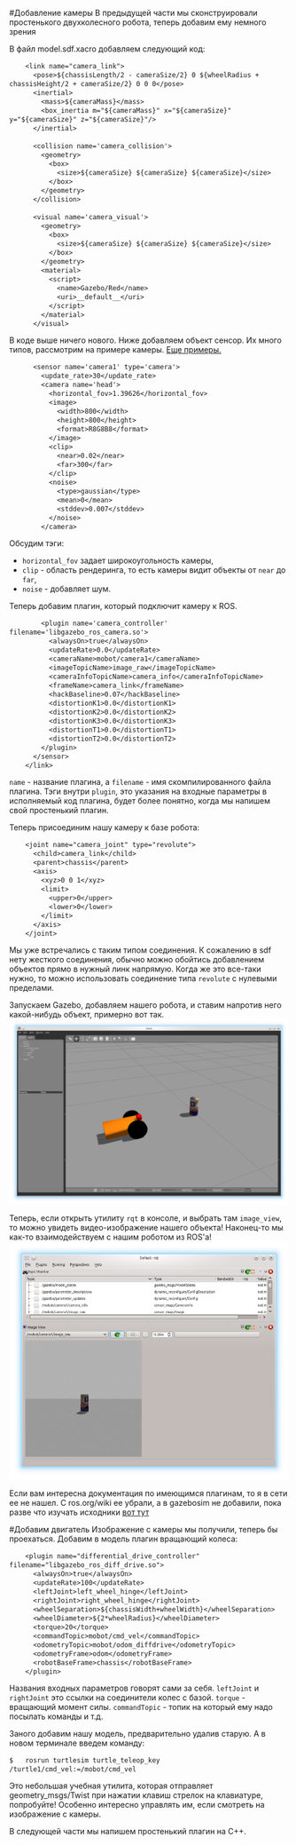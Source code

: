 #Добавление камеры
В предыдущей части мы сконструировали простенького двухколесного робота, теперь добавим ему немного зрения

В файл model.sdf.xacro добавляем следующий код:
~~~~
    <link name="camera_link">
      <pose>${chassisLength/2 - cameraSize/2} 0 ${wheelRadius + chassisHeight/2 + cameraSize/2} 0 0 0</pose>
      <inertial> 
        <mass>${cameraMass}</mass> 
        <box_inertia m="${cameraMass}" x="${cameraSize}" y="${cameraSize}" z="${cameraSize}"/>
      </inertial>

      <collision name='camera_collision'>
        <geometry>
          <box>
            <size>${cameraSize} ${cameraSize} ${cameraSize}</size>
          </box>
        </geometry>
      </collision>

      <visual name='camera_visual'>
        <geometry>
          <box>
            <size>${cameraSize} ${cameraSize} ${cameraSize}</size>
          </box>
        </geometry>
        <material>
          <script>
            <name>Gazebo/Red</name>
            <uri>__default__</uri>
          </script>
        </material>
      </visual>
~~~~
В коде выше ничего нового.
Ниже добавляем объект сенсор. Их много типов, рассмотрим на примере камеры. [Еще примеры.](http://gazebosim.org/tutorials?tut=sensor_noise&cat=sensors)
~~~~
      <sensor name='camera1' type='camera'>
        <update_rate>30</update_rate>
        <camera name='head'>
          <horizontal_fov>1.39626</horizontal_fov>
          <image>
            <width>800</width>
            <height>800</height>
            <format>R8G8B8</format>
          </image>
          <clip>
            <near>0.02</near>
            <far>300</far>
          </clip>
          <noise>
            <type>gaussian</type>
            <mean>0</mean>
            <stddev>0.007</stddev>
          </noise>
        </camera>
~~~~
Обсудим тэги:
- `horizontal_fov` задает широкоугольность камеры, 
- `clip` - область рендеринга, то есть камеры видит объекты от `near` до `far`,
- `noise` - добавляет шум.

Теперь добавим плагин, который подключит камеру к ROS.
~~~~
        <plugin name='camera_controller' filename='libgazebo_ros_camera.so'>
          <alwaysOn>true</alwaysOn>
          <updateRate>0.0</updateRate>
          <cameraName>mobot/camera1</cameraName>
          <imageTopicName>image_raw</imageTopicName>
          <cameraInfoTopicName>camera_info</cameraInfoTopicName>
          <frameName>camera_link</frameName>
          <hackBaseline>0.07</hackBaseline>
          <distortionK1>0.0</distortionK1>
          <distortionK2>0.0</distortionK2>
          <distortionK3>0.0</distortionK3>
          <distortionT1>0.0</distortionT1>
          <distortionT2>0.0</distortionT2>
        </plugin>
      </sensor>
    </link>
~~~~
`name` - название плагина, а `filename` - имя скомпилированного файла плагина. Тэги внутри `plugin`, это указания на входные параметры в исполняемый код плагина, будет более понятно, когда мы напишем свой простенький плагин.

Теперь присоединим нашу камеру к базе робота:
~~~~
    <joint name="camera_joint" type="revolute">
      <child>camera_link</child>
      <parent>chassis</parent>
      <axis>
        <xyz>0 0 1</xyz>
        <limit>
          <upper>0</upper>
          <lower>0</lower>
        </limit>
      </axis>
    </joint>
~~~~
Мы уже встречались с таким типом соединения. К сожалению в sdf нету жесткого соединения, обычно можно обойтись добавлением объектов прямо в нужный линк напрямую. Когда же это все-таки нужно, то можно использовать соединение типа `revolute` с нулевыми пределами.

Запускаем Gazebo, добавляем нашего робота, и ставим напротив него какой-нибудь объект, примерно вот так.
![Mobot_cont3](/figs/model_added_camera.png)

Теперь, если открыть утилиту `rqt` в консоле, и выбрать там `image_view`, то можно увидеть видео-изображение нашего объекта! Наконец-то мы как-то взаимодействуем с нашим роботом из ROS'а!
![Mobot_cont3](/figs/rqt_camera.png)

Если вам интересна документация по имеющимся плагинам, то я в сети ее не нашел. С ros.org/wiki ее убрали, а в gazebosim не добавили, пока разве что изучать исходники [вот тут](https://github.com/ros-simulation/gazebo_ros_pkgs/tree/jade-devel/gazebo_plugins/src)

#Добавим двигатель
Изображение с камеры мы получили, теперь бы проехаться.
Добавим в модель плагин вращающий колеса:
~~~~
    <plugin name="differential_drive_controller" filename="libgazebo_ros_diff_drive.so">
      <alwaysOn>true</alwaysOn>
      <updateRate>100</updateRate>
      <leftJoint>left_wheel_hinge</leftJoint>
      <rightJoint>right_wheel_hinge</rightJoint>
      <wheelSeparation>${chassisWidth+wheelWidth}</wheelSeparation>
      <wheelDiameter>${2*wheelRadius}</wheelDiameter>
      <torque>20</torque>
      <commandTopic>mobot/cmd_vel</commandTopic>
      <odometryTopic>mobot/odom_diffdrive</odometryTopic>
      <odometryFrame>odom</odometryFrame>
      <robotBaseFrame>chassis</robotBaseFrame>
    </plugin>
~~~~
Названия входных параметров говорят сами за себя. `leftJoint` и `rightJoint` это ссылки на соединители колес с базой. `torque` - вращающий момент силы. `commandTopic` - топик на который ему надо посылать команды и т.д.

Заного добавим нашу модель, предварительно удалив старую. А в новом терминале введем команду:
~~~~
$ 	rosrun turtlesim turtle_teleop_key /turtle1/cmd_vel:=/mobot/cmd_vel
~~~~
Это небольшая учебная утилита, которая отправляет geometry_msgs/Twist при нажатии клавиш стрелок на клавиатуре, попробуйте!
Особенно интересно управлять им, если смотреть на изображение с камеры.

В следующей части мы напишем простенький плагин на C++.
